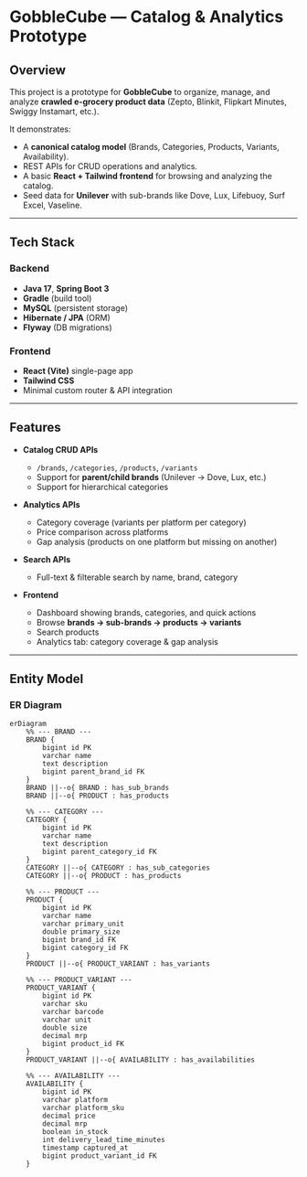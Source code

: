 # GobbleCube — Catalog & Analytics Prototype

## Overview
This project is a prototype for **GobbleCube** to organize, manage, and analyze **crawled e-grocery product data** (Zepto, Blinkit, Flipkart Minutes, Swiggy Instamart, etc.).

It demonstrates:
- A **canonical catalog model** (Brands, Categories, Products, Variants, Availability).
- REST APIs for CRUD operations and analytics.
- A basic **React + Tailwind frontend** for browsing and analyzing the catalog.
- Seed data for **Unilever** with sub-brands like Dove, Lux, Lifebuoy, Surf Excel, Vaseline.

---

## Tech Stack

### Backend
- **Java 17**, **Spring Boot 3**
- **Gradle** (build tool)
- **MySQL** (persistent storage)
- **Hibernate / JPA** (ORM)
- **Flyway** (DB migrations)

### Frontend
- **React (Vite)** single-page app
- **Tailwind CSS**
- Minimal custom router & API integration

---

## Features

- **Catalog CRUD APIs**
  - `/brands`, `/categories`, `/products`, `/variants`
  - Support for **parent/child brands** (Unilever → Dove, Lux, etc.)
  - Support for hierarchical categories

- **Analytics APIs**
  - Category coverage (variants per platform per category)
  - Price comparison across platforms
  - Gap analysis (products on one platform but missing on another)

- **Search APIs**
  - Full-text & filterable search by name, brand, category

- **Frontend**
  - Dashboard showing brands, categories, and quick actions
  - Browse **brands → sub-brands → products → variants**
  - Search products
  - Analytics tab: category coverage & gap analysis

---

## Entity Model

### ER Diagram

```mermaid
erDiagram
    %% --- BRAND ---
    BRAND {
        bigint id PK
        varchar name
        text description
        bigint parent_brand_id FK
    }
    BRAND ||--o{ BRAND : has_sub_brands
    BRAND ||--o{ PRODUCT : has_products

    %% --- CATEGORY ---
    CATEGORY {
        bigint id PK
        varchar name
        text description
        bigint parent_category_id FK
    }
    CATEGORY ||--o{ CATEGORY : has_sub_categories
    CATEGORY ||--o{ PRODUCT : has_products

    %% --- PRODUCT ---
    PRODUCT {
        bigint id PK
        varchar name
        varchar primary_unit
        double primary_size
        bigint brand_id FK
        bigint category_id FK
    }
    PRODUCT ||--o{ PRODUCT_VARIANT : has_variants

    %% --- PRODUCT_VARIANT ---
    PRODUCT_VARIANT {
        bigint id PK
        varchar sku
        varchar barcode
        varchar unit
        double size
        decimal mrp
        bigint product_id FK
    }
    PRODUCT_VARIANT ||--o{ AVAILABILITY : has_availabilities

    %% --- AVAILABILITY ---
    AVAILABILITY {
        bigint id PK
        varchar platform
        varchar platform_sku
        decimal price
        decimal mrp
        boolean in_stock
        int delivery_lead_time_minutes
        timestamp captured_at
        bigint product_variant_id FK
    }
